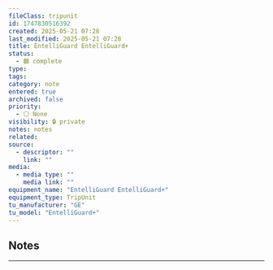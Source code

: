 ```yaml
---
fileClass: tripunit
id: 1747830516392
created: 2025-05-21 07:28
last_modified: 2025-05-21 07:28
title: EntelliGuard EntelliGuard+
status:
  - 🟩 complete
type: 
tags: 
category: note
entered: true
archived: false
priority:
  - ⚪ None
visibility: 🔒 private
notes: notes
related: 
source:
  - descriptor: ""
    link: ""
media:
  - media type: ""
    media link: ""
equipment_name: "EntelliGuard EntelliGuard+"
equipment_type: TripUnit
tu_manufacturer: "GE"
tu_model: "EntelliGuard+"
---
```


## Notes
---


